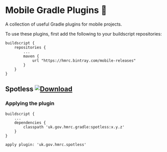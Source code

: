 # Mobile Gradle Plugins 🐘

A collection of useful Gradle plugins for mobile projects.

To use these plugins, first add the following to your buildscript repositories:

```
buildscript {
    repositories {
        ...
        maven {
            url "https://hmrc.bintray.com/mobile-releases"
        }
    }
}
```

## Spotless  [![Download](https://api.bintray.com/packages/hmrc/mobile-releases/spotless/images/download.svg) ](https://bintray.com/hmrc/mobile-releases/spotless/_latestVersion)

### Applying the plugin

```
buildscript {
    ...
    dependencies {
        classpath 'uk.gov.hmrc.gradle:spotless:x.y.z'
    }
}

apply plugin: 'uk.gov.hmrc.spotless'
```
